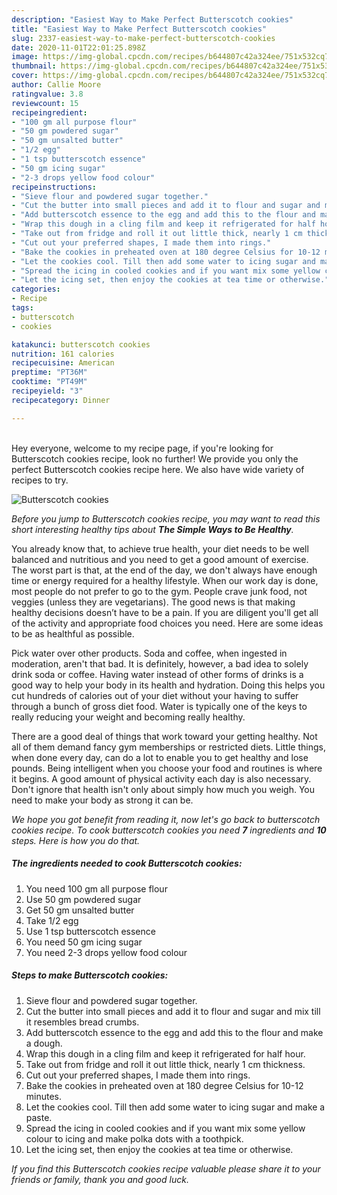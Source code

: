 ```yaml
---
description: "Easiest Way to Make Perfect Butterscotch cookies"
title: "Easiest Way to Make Perfect Butterscotch cookies"
slug: 2337-easiest-way-to-make-perfect-butterscotch-cookies
date: 2020-11-01T22:01:25.898Z
image: https://img-global.cpcdn.com/recipes/b644807c42a324ee/751x532cq70/butterscotch-cookies-recipe-main-photo.jpg
thumbnail: https://img-global.cpcdn.com/recipes/b644807c42a324ee/751x532cq70/butterscotch-cookies-recipe-main-photo.jpg
cover: https://img-global.cpcdn.com/recipes/b644807c42a324ee/751x532cq70/butterscotch-cookies-recipe-main-photo.jpg
author: Callie Moore
ratingvalue: 3.8
reviewcount: 15
recipeingredient:
- "100 gm all purpose flour"
- "50 gm powdered sugar"
- "50 gm unsalted butter"
- "1/2 egg"
- "1 tsp butterscotch essence"
- "50 gm icing sugar"
- "2-3 drops yellow food colour"
recipeinstructions:
- "Sieve flour and powdered sugar together."
- "Cut the butter into small pieces and add it to flour and sugar and mix till it resembles bread crumbs."
- "Add butterscotch essence to the egg and add this to the flour and make a dough."
- "Wrap this dough in a cling film and keep it refrigerated for half hour."
- "Take out from fridge and roll it out little thick, nearly 1 cm thickness."
- "Cut out your preferred shapes, I made them into rings."
- "Bake the cookies in preheated oven at 180 degree Celsius for 10-12 minutes."
- "Let the cookies cool. Till then add some water to icing sugar and make a paste."
- "Spread the icing in cooled cookies and if you want mix some yellow colour to icing and make polka dots with a toothpick."
- "Let the icing set, then enjoy the cookies at tea time or otherwise."
categories:
- Recipe
tags:
- butterscotch
- cookies

katakunci: butterscotch cookies 
nutrition: 161 calories
recipecuisine: American
preptime: "PT36M"
cooktime: "PT49M"
recipeyield: "3"
recipecategory: Dinner

---
```

<br>
Hey everyone, welcome to my recipe page, if you're looking for Butterscotch cookies recipe, look no further! We provide you only the perfect Butterscotch cookies recipe here. We also have wide variety of recipes to try.
<br>


![Butterscotch cookies](https://img-global.cpcdn.com/recipes/b644807c42a324ee/751x532cq70/butterscotch-cookies-recipe-main-photo.jpg)

<i>Before you jump to Butterscotch cookies recipe, you may want to read this short interesting healthy tips about <strong>The Simple Ways to Be Healthy</strong>.</i>

You already know that, to achieve true health, your diet needs to be well balanced and nutritious and you need to get a good amount of exercise. The worst part is that, at the end of the day, we don't always have enough time or energy required for a healthy lifestyle. When our work day is done, most people do not prefer to go to the gym. People crave junk food, not veggies (unless they are vegetarians). The good news is that making healthy decisions doesn’t have to be a pain. If you are diligent you'll get all of the activity and appropriate food choices you need. Here are some ideas to be as healthful as possible.

Pick water over other products. Soda and coffee, when ingested in moderation, aren't that bad. It is definitely, however, a bad idea to solely drink soda or coffee. Having water instead of other forms of drinks is a good way to help your body in its health and hydration. Doing this helps you cut hundreds of calories out of your diet without your having to suffer through a bunch of gross diet food. Water is typically one of the keys to really reducing your weight and becoming really healthy.

There are a good deal of things that work toward your getting healthy. Not all of them demand fancy gym memberships or restricted diets. Little things, when done every day, can do a lot to enable you to get healthy and lose pounds. Being intelligent when you choose your food and routines is where it begins. A good amount of physical activity each day is also necessary. Don't ignore that health isn't only about simply how much you weigh. You need to make your body as strong it can be. 


<i>We hope you got benefit from reading it, now let's go back to butterscotch cookies recipe. To cook butterscotch cookies you need <strong>7</strong> ingredients and <strong>10</strong> steps. Here is how you do that.
</i>

##### The ingredients needed to cook Butterscotch cookies:

1. You need 100 gm all purpose flour
1. Use 50 gm powdered sugar
1. Get 50 gm unsalted butter
1. Take 1/2 egg
1. Use 1 tsp butterscotch essence
1. You need 50 gm icing sugar
1. You need 2-3 drops yellow food colour


##### Steps to make Butterscotch cookies:

1. Sieve flour and powdered sugar together.
1. Cut the butter into small pieces and add it to flour and sugar and mix till it resembles bread crumbs.
1. Add butterscotch essence to the egg and add this to the flour and make a dough.
1. Wrap this dough in a cling film and keep it refrigerated for half hour.
1. Take out from fridge and roll it out little thick, nearly 1 cm thickness.
1. Cut out your preferred shapes, I made them into rings.
1. Bake the cookies in preheated oven at 180 degree Celsius for 10-12 minutes.
1. Let the cookies cool. Till then add some water to icing sugar and make a paste.
1. Spread the icing in cooled cookies and if you want mix some yellow colour to icing and make polka dots with a toothpick.
1. Let the icing set, then enjoy the cookies at tea time or otherwise.


<i>If you find this Butterscotch cookies recipe valuable please share it to your friends or family, thank you and good luck.</i>
